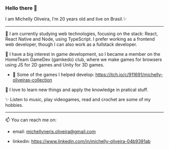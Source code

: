 ### Hello there 👋

I am Michelly Oliveira, I'm 20 years old and live on Brasil.✨

---

🌱 I am currently studying web technologies, focusing on the stack: React, React Native and Node, using TypeScript.
I prefer working as a frontend web developer, though I can also work as a fullstack developer.

🌱 I have a big interest in game development, so I became a member on the HomeTeam GameDev (gamkedo) club, where we make games for browsers using JS for 2D games and Unity for 3D games.

- 👯 Some of the games I helped develop:
  https://itch.io/c/911691/michelly-oliveiras-collection

🌱 I love to learn new things and apply the knowledge in pratical stuff.

✨ Listen to music, play videogames, read and crochet are some of my hobbies.

---

📫 You can reach me on:

- email: michellyneris.oliveira@gmail.com

- linkedin: https://www.linkedin.com/in/michelly-oliveira-04b9391ab
